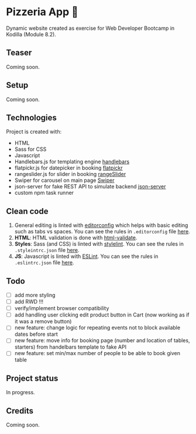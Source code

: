 # Pizzeria App :pizza:
Dynamic website created as exercise for Web Developer Bootcamp in Kodilla (Module 8.2).

## Teaser

Coming soon.

## Setup

Coming soon.

## Technologies
Project is created with:
* HTML
* Sass for CSS
* Javascript
* Handlebars.js for templating engine [handlebars](https://handlebarsjs.com/)
* flatpickr.js for datepicker in booking [flatpickr](https://flatpickr.js.org/)
* rangeslider.js for slider in booking [rangeSlider](https://github.com/Stryzhevskyi/rangeSlider)
* Swiper for carousel on main page [Swiper](https://swiperjs.com/)
* json-server for fake REST API to simulate backend [json-server](https://www.npmjs.com/package/json-server)
* custom npm task runner

## Clean code

1. General editing is linted with [editorconfig](https://editorconfig.org/) which helps with basic editing such as tabs vs spaces. You can see the rules in `.editorconfig` file [here](https://github.com/natkalia/dystopias-kodilla-6.2/blob/master/.editorconfig).
2. **HTML**: HTML validation is done with [html-validate](https://www.npmjs.com/package/html-validate/).
3. **Styles**: Sass (and CSS) is linted with [stylelint](https://stylelint.io/). You can see the rules in `.styleintrc.json` file [here](https://github.com/natkalia/dystopias-kodilla-6.2/blob/master/.stylelintrc.json).
4. **JS**: Javascript is linted with [ESLint](http://eslint.org/). You can see the rules in `.eslintrc.json` file [here](https://github.com/natkalia/dystopias-kodilla-6.2/blob/master/.eslintrc.json).

## Todo
- [ ] add more styling
- [ ] add RWD !!!
- [ ] verify/implement browser compatibility
- [ ] add handling user clicking edit product button in Cart (now working as if it was a remove button)
- [ ] new feature: change logic for repeating events not to block available dates before start
- [ ] new feature: move info for booking page (number and location of tables, starters)
from handelbars template to fake API
- [ ] new feature: set min/max number of people to be able to book given table

## Project status
In progress.

## Credits
Coming soon.
